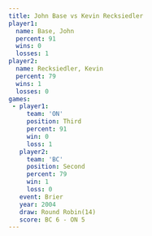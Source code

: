 ```yaml
---
title: John Base vs Kevin Recksiedler
player1:                  
  name: Base, John        
  percent: 91             
  wins: 0                 
  losses: 1               
player2:                  
  name: Recksiedler, Kevin
  percent: 79             
  wins: 1                 
  losses: 0               
games:
 - player1:         
     team: 'ON'     
     position: Third
     percent: 91    
     win: 0         
     loss: 1        
   player2:          
     team: 'BC'      
     position: Second
     percent: 79     
     win: 1          
     loss: 0         
   event: Brier         
   year: 2004           
   draw: Round Robin(14)
   score: BC 6 - ON 5   
---
```

